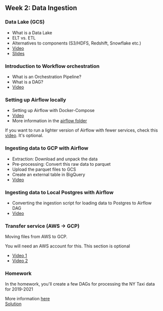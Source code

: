 ## Week 2: Data Ingestion

### Data Lake (GCS)

* What is a Data Lake
* ELT vs. ETL
* Alternatives to components (S3/HDFS, Redshift, Snowflake etc.)
* [Video](https://www.youtube.com/watch?v=W3Zm6rjOq70&list=PL3MmuxUbc_hJed7dXYoJw8DoCuVHhGEQb)
* [Slides](https://docs.google.com/presentation/d/1RkH-YhBz2apIjYZAxUz2Uks4Pt51-fVWVN9CcH9ckyY/edit?usp=sharing)


### Introduction to Workflow orchestration

* What is an Orchestration Pipeline?
* What is a DAG?
* [Video](https://www.youtube.com/watch?v=0yK7LXwYeD0&list=PL3MmuxUbc_hJed7dXYoJw8DoCuVHhGEQb)


### Setting up Airflow locally

* Setting up Airflow with Docker-Compose
* [Video](https://www.youtube.com/watch?v=lqDMzReAtrw&list=PL3MmuxUbc_hJed7dXYoJw8DoCuVHhGEQb)
* More information in the [airflow folder](airflow)

If you want to run a lighter version of Airflow with fewer services, check this [video](https://www.youtube.com/watch?v=A1p5LQ0zzaQ&list=PL3MmuxUbc_hJed7dXYoJw8DoCuVHhGEQb). It's optional.


### Ingesting data to GCP with Airflow

* Extraction: Download and unpack the data
* Pre-processing: Convert this raw data to parquet
* Upload the parquet files to GCS
* Create an external table in BigQuery
* [Video](https://www.youtube.com/watch?v=9ksX9REfL8w&list=PL3MmuxUbc_hJed7dXYoJw8DoCuVHhGEQb&index=19)

### Ingesting data to Local Postgres with Airflow

* Converting the ingestion script for loading data to Postgres to Airflow DAG
* [Video](https://www.youtube.com/watch?v=s2U8MWJH5xA&list=PL3MmuxUbc_hJed7dXYoJw8DoCuVHhGEQb)


### Transfer service (AWS -> GCP)

Moving files from AWS to GCP.

You will need an AWS account for this. This section is optional

* [Video 1](https://www.youtube.com/watch?v=rFOFTfD1uGk&list=PL3MmuxUbc_hJed7dXYoJw8DoCuVHhGEQb)
* [Video 2](https://www.youtube.com/watch?v=VhmmbqpIzeI&list=PL3MmuxUbc_hJed7dXYoJw8DoCuVHhGEQb)


### Homework 

In the homework, you'll create a few DAGs for processing the NY Taxi data for 2019-2021

More information [here](homework.md)\
[Solution](https://www.youtube.com/watch?v=-0xl4GtSugQ&list=PL3MmuxUbc_hJed7dXYoJw8DoCuVHhGEQb&index=25)
